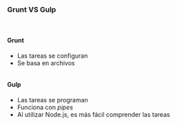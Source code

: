 ### Grunt VS Gulp
<br>
<div class='span6 column'>
<h4>Grunt</h4>
<ul>
    <li>Las tareas se configuran</li>
    <li>Se basa en archivos</li>
</ul>
</div>

<div class='span6 column'>
<h4>Gulp</h4>
<ul>
    <li>Las tareas se programan</li>
    <li>Funciona con <i>pipes</i></li>
    <li>Al utilizar Node.js, es más fácil comprender las tareas</li>
</ul>
</div>
